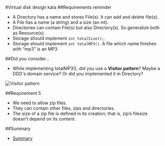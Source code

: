 #Virtual disk design kata
##Requirements reminder
* A Directory has a name and stores File(s). It can add and delete file(s).
* A File has a name (a string) and a size (an int).
* Directories can contain File(s) but also Directory(s). So generalize both as Resource(s).
* Storage should implement ```int totalSize();```.
* Storage should implement ```int totalMP3()```. A file which name finishes with “mp3” is an MP3.

##Did you consider...
* While implementing totalMP3(), did you use a **Visitor pattern**? Maybe a DDD's domain service? Or did you implemented it in Directory?

![Visitor pattern](https://github.com/liopic/virtual-disk-design-kata/raw/master/summary/VisitorPattern.png)

##Requirement 5
* We need to allow zip files.
* They can contain other files, zips and directories.
* The size of a zip file is defined in its creation; that is, zip’s filesize doesn’t depend on its content.

##Summary
* [Summary](../summary/README.md)
